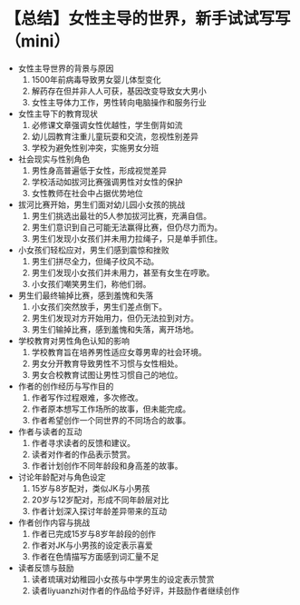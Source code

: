 # 【总结】女性主导的世界，新手试试写写（mini）

-   女性主导世界的背景与原因
    1.  1500年前病毒导致男女婴儿体型变化
    2.  解药存在但并非人人可获，基因改变导致女大男小
    3.  女性主导体力工作，男性转向电脑操作和服务行业
-   女性主导下的教育现状
    1.  必修课文章强调女性优越性，学生倒背如流
    2.  幼儿园教育注重儿童玩耍和交流，忽视性别差异
    3.  学校为避免性别冲突，实施男女分班
-   社会现实与性别角色
    1.  男性身高普遍低于女性，形成视觉差异
    2.  学校活动如拔河比赛强调男性对女性的保护
    3.  女性教师在社会中占据优势地位
-   拔河比赛开始，男生们面对幼儿园小女孩的挑战
    1.  男生们挑选出最壮的5人参加拔河比赛，充满自信。
    2.  男生们意识到自己可能无法赢得比赛，但仍尽力而为。
    3.  男生们发现小女孩们并未用力拉绳子，只是单手抓住。
-   小女孩们轻松应对，男生们感到震惊和挫败
    1.  男生们拼尽全力，但绳子纹风不动。
    2.  男生们发现小女孩们并未用力，甚至有女生在哼歌。
    3.  小女孩们嘲笑男生们，称他们弱。
-   男生们最终输掉比赛，感到羞愧和失落
    1.  小女孩们突然放手，男生们差点倒下。
    2.  男生们发现对方开始用力，但仍无法拉到对方。
    3.  男生们输掉比赛，感到羞愧和失落，离开场地。
-   学校教育对男性角色认知的影响
    1.  学校教育旨在培养男性适应女尊男卑的社会环境。
    2.  男女分开教育导致男性不习惯与女性相处。
    3.  男女合校教育试图让男性习惯自己的地位。
-   作者的创作经历与写作目的
    1.  作者写作过程艰难，多次修改。
    2.  作者原本想写工作场所的故事，但未能完成。
    3.  作者希望创作一个同世界的不同场合的故事。
-   作者与读者的互动
    1.  作者寻求读者的反馈和建议。
    2.  读者对作者的作品表示赞赏。
    3.  作者计划创作不同年龄段和身高差的故事。
-   讨论年龄配对与角色设定
    1.  15岁与8岁配对，类似JK与小男孩
    2.  20岁与12岁配对，形成不同年龄层对比
    3.  作者计划深入探讨年龄差异带来的互动
-   作者创作内容与挑战
    1.  作者已完成15岁与8岁年龄段的创作
    2.  作者对JK与小男孩的设定表示喜爱
    3.  作者在色情描写方面感到词汇量不足
-   读者反馈与鼓励
    1.  读者琉璃对幼稚园小女孩与中学男生的设定表示赞赏
    2.  读者liyuanzhi对作者的作品给予好评，并鼓励作者继续创作